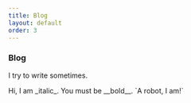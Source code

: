 ```yaml
---
title: Blog
layout: default
order: 3
---
```


<div class="section">
	<div class="container">
		<h3 class="section-heading">Blog</h3>
		<p class="section-description">
			I try to write sometimes.
		</p>
		<p markdown="1">
			Hi, I am _italic_.  
			You must be __bold__.  
			`A robot, I am!`
		</p>
	</div>
</div>
